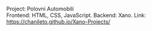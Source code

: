 Project: Polovni Automobili                                                                                           
Frontend: HTML, CSS, JavaScript.  Backend: Xano.  Link: https://chanileto.github.io/Xano-Projects/
